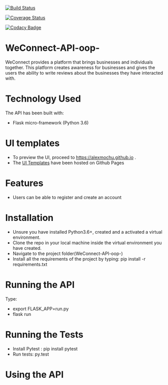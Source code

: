 [![Build Status](https://travis-ci.org/alexmochu/WeConnect-API-oop-.svg?branch=api)](https://travis-ci.org/alexmochu/WeConnect-API-oop-)

[![Coverage Status](https://coveralls.io/repos/github/alexmochu/WeConnect-API-oop-/badge.svg?branch=master)](https://coveralls.io/github/alexmochu/WeConnect-API-oop-?branch=master)

[![Codacy Badge](https://api.codacy.com/project/badge/Grade/367332d3d766461f9109733d7dd486ce)](https://www.codacy.com/app/alexmochu/WeConnect-API-oop-?utm_source=github.com&amp;utm_medium=referral&amp;utm_content=alexmochu/WeConnect-API-oop-&amp;utm_campaign=Badge_Grade)

# WeConnect-API-oop-
WeConnect provides a platform that brings businesses and individuals together. This platform creates awareness for businesses and gives the users the ability to write reviews about the businesses they have interacted with.  

# Technology Used
The API has been built with:
- Flask micro-framework (Python 3.6)

# UI templates
- To preview the UI, proceed to https://alexmochu.github.io .
- The <a href="https://github.com/alexmochu/alexmochu.github.io">UI Templates</a> have been hosted on Github Pages

# Features
- Users can be able to register and create an account

# Installation
- Unsure you have installed Python3.6+, created and a activated a virtual environment.
- Clone the repo in your local machine inside the virtual environment you have created.
- Navigate to the project folder(WeConnect-API-oop-)
- Install all the requirements of the project by typing:
pip install -r requirements.txt

# Running the API
Type:
- export FLASK_APP=run.py
- flask run

# Running the Tests
- Install Pytest : pip install pytest
- Run tests: py.test

# Using the API

